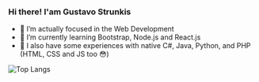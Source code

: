 ### Hi there! I'am Gustavo Strunkis

- 🔭 I’m actually focused in the Web Development
- 🌱 I’m currently learning Bootstrap, Node.js and React.js
- 📝 I also have some experiences with native C#, Java, Python, and PHP (HTML, CSS and JS too 😳)


![Top Langs](https://github-readme-stats.vercel.app/api/top-langs/?username=anuraghazra&layout=compact&theme=tokyonight)
